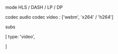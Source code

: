 mode HLS / DASH / LP / DP

codec audio
codec video : ['webm', 'x264' / 'h264']

subs

[
    type: 'video',
    
]